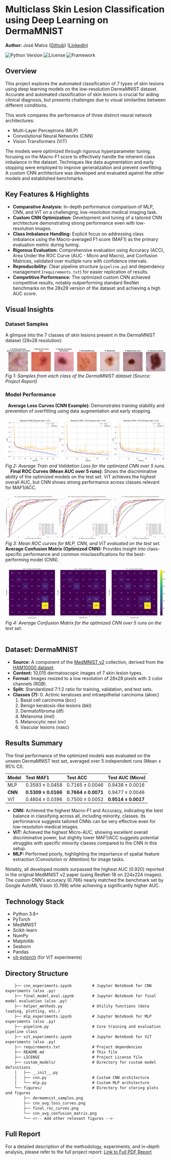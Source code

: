 # Multiclass Skin Lesion Classification using Deep Learning on DermaMNIST

**Author:** José Matos  ([Github](https://github.com/josemnmatos)) ([LinkedIn](https://linkedin.com/in/josemnmatos))

<!-- Optional Badges: Add more as needed -->
![Python Version](https://img.shields.io/badge/python-3.8+-blue.svg)
![License](https://img.shields.io/badge/License-MIT-yellow.svg) <!-- Choose your license -->
![Framework](https://img.shields.io/badge/Framework-PyTorch-orange.svg)

## Overview

This project explores the automated classification of 7 types of skin lesions using deep learning models on the low-resolution DermaMNIST dataset. Accurate and automated classification of skin lesions is crucial for aiding clinical diagnosis, but presents challenges due to visual similarities between different conditions.

This work compares the performance of three distinct neural network architectures:
*   Multi-Layer Perceptrons (MLP)
*   Convolutional Neural Networks (CNN)
*   Vision Transformers (ViT)

The models were optimized through rigorous hyperparameter tuning, focusing on the Macro-F1 score to effectively handle the inherent class imbalance in the dataset. Techniques like data augmentation and early stopping were employed to improve generalization and prevent overfitting. A custom CNN architecture was developed and evaluated against the other models and established benchmarks.

## Key Features & Highlights

*   **Comparative Analysis:** In-depth performance comparison of MLP, CNN, and ViT on a challenging, low-resolution medical imaging task.
*   **Custom CNN Optimization:** Development and tuning of a tailored CNN architecture demonstrating strong performance even with low-resolution images.
*   **Class Imbalance Handling:** Explicit focus on addressing class imbalance using the Macro-averaged F1 score (MAF1) as the primary evaluation metric during tuning.
*   **Rigorous Evaluation:** Comprehensive evaluation using Accuracy (ACC), Area Under the ROC Curve (AUC - Micro and Macro), and Confusion Matrices, validated over multiple runs with confidence intervals.
*   **Reproducibility:** Clear pipeline structure (`pipeline.py`) and dependency management (`requirements.txt`) for easier replication of results.
*   **Competitive Performance:** The optimized custom CNN achieved competitive results, notably outperforming standard ResNet benchmarks on the 28x28 version of the dataset and achieving a high AUC score.

## Visual Insights

### Dataset Samples
A glimpse into the 7 classes of skin lesions present in the DermaMNIST dataset (28x28 resolution):

![DermaMNIST Sample Images](figures/class_samples.png)
*Fig 1: Samples from each class of the DermaMNIST dataset (Source: Project Report)*

### Model Performance
&nbsp;
**Average Loss Curves (CNN Example):** Demonstrates training stability and prevention of overfitting using data augmentation and early stopping.  
&nbsp;
![Average Loss Curves](figures/image.png) <!-- Make sure you save this plot -->    
*Fig 2: Average Train and Validation Loss for the optimized CNN over 5 runs.*
&nbsp;
&nbsp;
**Final ROC Curves (Mean AUC over 5 runs):** Shows the discriminative ability of the optimized models on the test set. ViT achieves the highest overall AUC, but CNN shows strong performance across classes relevant for MAF1/ACC.   
&nbsp;
![Final ROC Curves](figures/roc_auc_plots.png) <!-- Make sure you save this plot from final_model_eval -->    
*Fig 3: Mean ROC curves for MLP, CNN, and ViT evaluated on the test set.*
&nbsp;
&nbsp;
**Average Confusion Matrix (Optimized CNN):** Provides insight into class-specific performance and common misclassifications for the best-performing model (CNN).    
&nbsp;
![Average Confusion Matrix](figures/cfms.png) <!-- Make sure you save this plot -->
*Fig 4: Average Confusion Matrix for the optimized CNN over 5 runs on the test set.*     
&nbsp;
&nbsp;

## Dataset: DermaMNIST

*   **Source:** A component of the [MedMNIST v2](https://medmnist.com/) collection, derived from the [HAM10000 dataset](https://dataverse.harvard.edu/dataset.xhtml?persistentId=doi:10.7910/DVN/DBW86T).
*   **Content:** 10,015 dermatoscopic images of 7 skin lesion types.
*   **Format:** Images resized to a low resolution of 28x28 pixels with 3 color channels (RGB).
*   **Split:** Standardized 7:1:2 ratio for training, validation, and test sets.
*   **Classes (7):**
    0.  Actinic keratoses and intraepithelial carcinoma (akiec)
    1.  Basal cell carcinoma (bcc)
    2.  Benign keratosis-like lesions (bkl)
    3.  Dermatofibroma (df)
    4.  Melanoma (mel)
    5.  Melanocytic nevi (nv)
    6.  Vascular lesions (vasc)

## Results Summary

The final performance of the optimized models was evaluated on the unseen DermaMNIST test set, averaged over 5 independent runs (Mean ± 95% CI).

| Model | Test MAF1             | Test ACC              | Test AUC (Micro)      |
| :---- | :-------------------- | :-------------------- | :-------------------- |
| MLP   | 0.3593 ± 0.0458       | 0.7165 ± 0.0046       | 0.9438 ± 0.0016       |
| **CNN** | **0.5309 ± 0.0166**   | **0.7664 ± 0.0071**   | 0.9477 ± 0.0046       |
| ViT   | 0.4804 ± 0.0396       | 0.7500 ± 0.0052       | **0.9514 ± 0.0017**   |

* **CNN:** Achieved the highest Macro-F1 and Accuracy, indicating the best balance in classifying across all, including minority, classes. Its performance suggests tailored CNNs can be very effective even for low-resolution medical images.
* **ViT:** Achieved the highest Micro-AUC, showing excellent overall discriminative power, but slightly lower MAF1/ACC suggests potential struggles with specific minority classes compared to the CNN in this setup.
* **MLP:** Performed poorly, highlighting the importance of spatial feature extraction (Convolution or Attention) for image tasks.

Notably, all developed models surpassed the highest AUC (0.920) reported in the original MedMNIST v2 paper (using ResNet-18 on 224x224 images). The custom CNN's accuracy (0.766) nearly matched the benchmark set by Google AutoML Vision (0.768) while achieving a significantly higher AUC.

## Technology Stack

*   Python 3.8+
*   PyTorch
*   MedMNIST
*   Scikit-learn
*   NumPy
*   Matplotlib
*   Seaborn
*   Pandas
*   [vit-pytorch](https://github.com/lucidrains/vit-pytorch) (for ViT experiments)

## Directory Structure

```└── josemnmatos-ml-dermatology-project/
    ├── cnn_experiments.ipynb         # Jupyter Notebook for CNN experiments (also .py)
    ├── final_model_eval.ipynb        # Jupyter Notebook for final model evaluation (also .py)
    ├── helper_methods.py             # Utility functions (data loading, plotting, etc.)
    ├── mlp_experiments.ipynb         # Jupyter Notebook for MLP experiments (also .py)
    ├── pipeline.py                   # Core training and evaluation pipeline class
    ├── vit_experiments.ipynb         # Jupyter Notebook for ViT experiments (also .py)
    ├── requirements.txt              # Project dependencies
    ├── README.md                     # This file
    ├── LICENSE                       # Project License file
    ├── custom_models/                # Directory for custom model definitions
    │   ├── __init__.py
    │   ├── cnn.py                    # Custom CNN architecture
    │   └── mlp.py                    # Custom MLP architecture
    └── figures/                      # Directory for storing plots and figures
        ├── dermamnist_samples.png
        ├── cnn_avg_loss_curves.png
        ├── final_roc_curves.png
        └── cnn_avg_confusion_matrix.png
        └── <!-- Add other relevant figures -->
```

## Full Report

For a detailed description of the methodology, experiments, and in-depth analysis, please refer to the full project report:
[Link to Full PDF Report](https://github.com/josemnmatos/ml-dermatology-project/blob/main/report.pdf)
